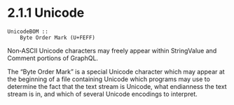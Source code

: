 # 2.1.1 Unicode

```
UnicodeBOM ::
	Byte Order Mark (U+FEFF)
```

Non‐ASCII Unicode characters may freely appear within StringValue and Comment portions of GraphQL.

The “Byte Order Mark” is a special Unicode character which may appear at the beginning of a file containing Unicode which programs may use to determine the fact that the text stream is Unicode, what endianness the text stream is in, and which of several Unicode encodings to interpret.
